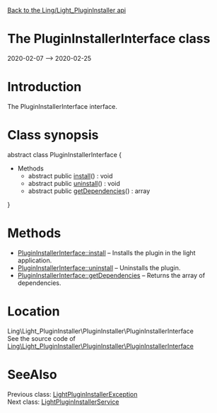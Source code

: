[Back to the Ling/Light_PluginInstaller api](https://github.com/lingtalfi/Light_PluginInstaller/blob/master/doc/api/Ling/Light_PluginInstaller.md)



The PluginInstallerInterface class
================
2020-02-07 --> 2020-02-25






Introduction
============

The PluginInstallerInterface interface.



Class synopsis
==============


abstract class <span class="pl-k">PluginInstallerInterface</span>  {

- Methods
    - abstract public [install](https://github.com/lingtalfi/Light_PluginInstaller/blob/master/doc/api/Ling/Light_PluginInstaller/PluginInstaller/PluginInstallerInterface/install.md)() : void
    - abstract public [uninstall](https://github.com/lingtalfi/Light_PluginInstaller/blob/master/doc/api/Ling/Light_PluginInstaller/PluginInstaller/PluginInstallerInterface/uninstall.md)() : void
    - abstract public [getDependencies](https://github.com/lingtalfi/Light_PluginInstaller/blob/master/doc/api/Ling/Light_PluginInstaller/PluginInstaller/PluginInstallerInterface/getDependencies.md)() : array

}






Methods
==============

- [PluginInstallerInterface::install](https://github.com/lingtalfi/Light_PluginInstaller/blob/master/doc/api/Ling/Light_PluginInstaller/PluginInstaller/PluginInstallerInterface/install.md) &ndash; Installs the plugin in the light application.
- [PluginInstallerInterface::uninstall](https://github.com/lingtalfi/Light_PluginInstaller/blob/master/doc/api/Ling/Light_PluginInstaller/PluginInstaller/PluginInstallerInterface/uninstall.md) &ndash; Uninstalls the plugin.
- [PluginInstallerInterface::getDependencies](https://github.com/lingtalfi/Light_PluginInstaller/blob/master/doc/api/Ling/Light_PluginInstaller/PluginInstaller/PluginInstallerInterface/getDependencies.md) &ndash; Returns the array of dependencies.





Location
=============
Ling\Light_PluginInstaller\PluginInstaller\PluginInstallerInterface<br>
See the source code of [Ling\Light_PluginInstaller\PluginInstaller\PluginInstallerInterface](https://github.com/lingtalfi/Light_PluginInstaller/blob/master/PluginInstaller/PluginInstallerInterface.php)



SeeAlso
==============
Previous class: [LightPluginInstallerException](https://github.com/lingtalfi/Light_PluginInstaller/blob/master/doc/api/Ling/Light_PluginInstaller/Exception/LightPluginInstallerException.md)<br>Next class: [LightPluginInstallerService](https://github.com/lingtalfi/Light_PluginInstaller/blob/master/doc/api/Ling/Light_PluginInstaller/Service/LightPluginInstallerService.md)<br>
